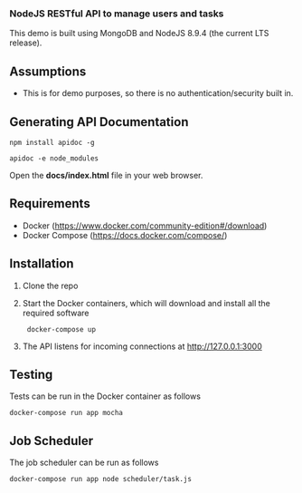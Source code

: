 ### NodeJS RESTful API to manage users and tasks

This demo is built using MongoDB and NodeJS 8.9.4 (the current LTS release).

## Assumptions

* This is for demo purposes, so there is no authentication/security built in.

## Generating API Documentation

`npm install apidoc -g`

`apidoc -e node_modules`

Open the **docs/index.html** file in your web browser.

## Requirements

* Docker (https://www.docker.com/community-edition#/download)
* Docker Compose (https://docs.docker.com/compose/)

## Installation

1. Clone the repo
2. Start the Docker containers, which will download and install all the required software

        docker-compose up
    
3. The API listens for incoming connections at http://127.0.0.1:3000

## Testing

Tests can be run in the Docker container as follows

    docker-compose run app mocha


## Job Scheduler

The job scheduler can be run as follows

    docker-compose run app node scheduler/task.js